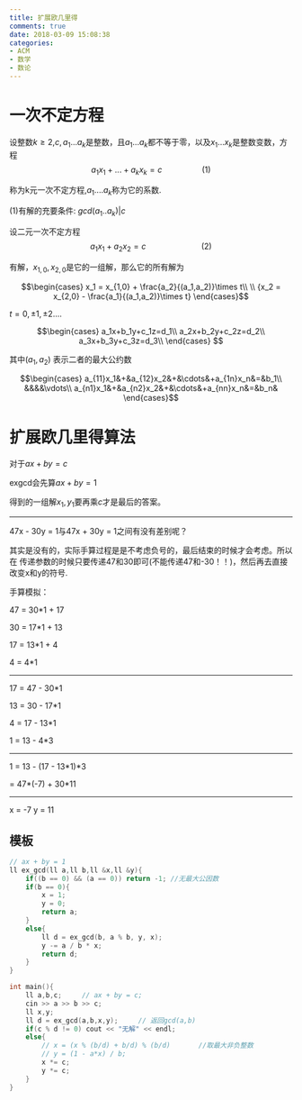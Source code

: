```yaml
---
title: 扩展欧几里得
comments: true
date: 2018-03-09 15:08:38
categories:
- ACM
- 数学
- 数论
---
```

# 一次不定方程

设整数$k \geq 2$,$c,a_1...a_k$是整数，且$a_1...a_k$都不等于零，以及$x_1...x_k$是整数变数，方程$$a_1x_1 + ... + a_kx_k = c \ \ \ \ \ \ \ \ \ \ \ \ \ \ \ \ \ \ (1)$$

称为k元一次不定方程,$a_1....a_k$称为它的系数.

(1)有解的充要条件: $gcd(a_1..a_k) | c$

设二元一次不定方程$$a_1x_1 + a_2x_2 = c\ \ \ \ \ \ \ \ \ \ \ \ \ \ \ \ \ \ \ \ \ \ \ \ \ (2)$$

有解，$x_{1,0},x_{2,0}$是它的一组解，那么它的所有解为

$$\begin{cases}
        x_1 = x_{1,0} + \frac{a_2}{(a_1,a_2)}\times t\\
        \\
        {x_2 = x_{2,0} - \frac{a_1}{(a_1,a_2)}\times t}
        \end{cases}$$

$t = 0,\pm1,\pm2....$

$$\begin{cases}
a_1x+b_1y+c_1z=d_1\\
a_2x+b_2y+c_2z=d_2\\
a_3x+b_3y+c_3z=d_3\\
\end{cases}
$$

其中$(a_1,a_2)$ 表示二者的最大公约数

$$\begin{cases} 
		a_{11}x_1&+&a_{12}x_2&+&\cdots&+a_{1n}x_n&=&b_1\\
		&&&&\vdots\\
		a_{n1}x_1&+&a_{n2}x_2&+&\cdots&+a_{nn}x_n&=&b_n&			
	\end{cases}$$

# 扩展欧几里得算法


对于$ax + by = c$

exgcd会先算$ax + by = 1$

得到的一组解$x_1,y_1$要再乘$c$才是最后的答案。

---
47x - 30y = 1与47x + 30y = 1之间有没有差别呢？

其实是没有的，实际手算过程是是不考虑负号的，最后结束的时候才会考虑。所以在
传递参数的时候只要传递47和30即可(不能传递47和-30！！)，然后再去直接改变x和y的符号.

<!--more-->

手算模拟：

47 = 30*1 + 17

30 = 17*1 + 13

17 = 13*1 + 4

4 = 4*1

---
17 = 47 - 30*1

13 = 30 - 17*1

4 = 17 - 13*1

1 = 13 - 4*3

---
1 = 13 - (17 - 13*1)*3

  = 47*(-7) + 30*11

---
x = -7     y = 11

## 模板
```cpp
// ax + by = 1
ll ex_gcd(ll a,ll b,ll &x,ll &y){
    if((b == 0) && (a == 0)) return -1; //无最大公因数
    if(b == 0){
        x = 1;
        y = 0;
        return a;
    }
    else{
        ll d = ex_gcd(b, a % b, y, x);
        y -= a / b * x;
        return d;
    }
}

int main(){
    ll a,b,c;     // ax + by = c;
    cin >> a >> b >> c;
    ll x,y;
    ll d = ex_gcd(a,b,x,y);     // 返回gcd(a,b)
    if(c % d != 0) cout << "无解" << endl;
    else{
        // x = (x % (b/d) + b/d) % (b/d)       //取最大非负整数
        // y = (1 - a*x) / b;
        x *= c;
        y *= c;
    }
}
```

